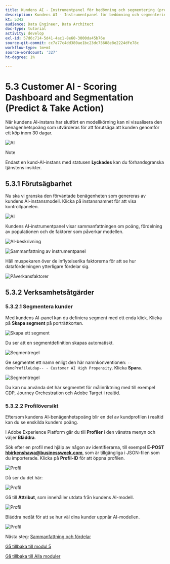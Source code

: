 ```yaml
---
title: Kundens AI - Instrumentpanel för bedömning och segmentering (predikt & Take Action)
description: Kundens AI - Instrumentpanel för bedömning och segmentering (predikt & Take Action)
kt: 5342
audience: Data Engineer, Data Architect
doc-type: tutorial
activity: develop
exl-id: 57d6c714-5d41-4ac1-8e60-3000da45b76e
source-git-commit: cc7a77c4dd380ae1bc23dc75608e8e2224dfe78c
workflow-type: tm+mt
source-wordcount: '327'
ht-degree: 1%

---
```


# 5.3 Customer AI - Scoring Dashboard and Segmentation (Predict &amp; Take Action)

När kundens AI-instans har slutfört en modellkörning kan ni visualisera den benägenhetspoäng som utvärderas för att förutsäga att kunden genomför ett köp inom 30 dagar.

![AI](./images/caimodels.png)

>[!NOTE]
>
>Endast en kund-AI-instans med statusen **Lyckades** kan du förhandsgranska tjänstens insikter.

## 5.3.1 Förutsägbarhet

Nu ska vi granska den förväntade benägenheten som genereras av kundens AI-instansmodell. Klicka på instansnamnet för att visa kontrollpanelen.

![AI](./images/caimodels1.png)

Kundens AI-instrumentpanel visar sammanfattningen om poäng, fördelning av populationen och de faktorer som påverkar modellen.

![AI-beskrivning](./images/caidescription.png)

![Sammanfattning av instrumentpanel](./images/caidashboard.png)

Håll muspekaren över de inflytelserika faktorerna för att se hur datafördelningen ytterligare fördelar sig.

![Påverkansfaktorer](./images/caiinfluencefactors.png)

## 5.3.2 Verksamhetsåtgärder

### 5.3.2.1 Segmentera kunder

Med kundens AI-panel kan du definiera segment med ett enda klick. Klicka på **Skapa segment** på porträttkorten.

![Skapa ett segment](./images/caiinfluencefactors1.png)

Du ser att en segmentdefinition skapas automatiskt.

![Segmentregel](./images/caicreatesegment.png)

Ge segmentet ett namn enligt den här namnkonventionen: `--demoProfileLdap-- - Customer AI High Propensity`. Klicka **Spara**.

![Segmentregel](./images/caicreatesegment1.png)

Du kan nu använda det här segmentet för målinriktning med till exempel CDP, Journey Orchestration och Adobe Target i realtid.

### 5.3.2.2 Profilöversikt

Eftersom kundens AI-benägenhetspoäng blir en del av kundprofilen i realtid kan du se enskilda kunders poäng.

I Adobe Experience Platform går du till **Profiler** i den vänstra menyn och väljer **Bläddra**.

Sök efter en profil med hjälp av någon av identifierarna, till exempel **E-POST hbirkenshawa@businessweek.com**, som är tillgängliga i JSON-filen som du importerade. Klicka på **Profil-ID** för att öppna profilen.

![Profil](./images/profile1.png)

Då ser du det här:

![Profil](./images/profile2.png)

Gå till **Attribut**, som innehåller utdata från kundens AI-modell.

![Profil](./images/profile3.png)

Bläddra nedåt för att se hur väl dina kunder uppnår AI-modellen.

![Profil](./images/profile4.png)

Nästa steg: [Sammanfattning och fördelar](./summary.md)

[Gå tillbaka till modul 5](./intelligent-services.md)

[Gå tillbaka till Alla moduler](./../../overview.md)
